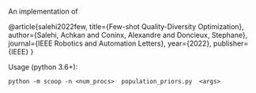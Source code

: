 An implementation of 

@article{salehi2022few,
  title={Few-shot Quality-Diversity Optimization},
  author={Salehi, Achkan and Coninx, Alexandre and Doncieux, Stephane},
  journal={IEEE Robotics and Automation Letters},
  year={2022},
  publisher={IEEE}
}

Usage (python 3.6+):

    python -m scoop -n <num_procs>  population_priors.py  <args>

